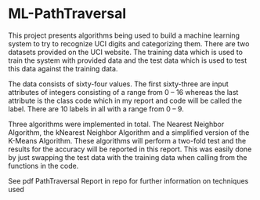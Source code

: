 # ML-PathTraversal

This project presents algorithms being used to build a machine learning system to try to
recognize UCI digits and categorizing them. There are two datasets provided on the
UCI website. The training data which is used to train the system with provided data and
the test data which is used to test this data against the training data.

The data consists of sixty-four values. The first sixty-three are input attributes of
integers consisting of a range from 0 – 16 whereas the last attribute is the class code
which in my report and code will be called the label. There are 10 labels in all with a
range from 0 – 9.

Three algorithms were implemented in total. The Nearest Neighbor Algorithm, the kNearest Neighbor Algorithm and a simplified version of the K-Means Algorithm. These
algorithms will perform a two-fold test and the results for the accuracy will be reported in
this report. This was easily done by just swapping the test data with the training data
when calling from the functions in the code.

See pdf PathTraversal Report in repo for further information on techniques used
